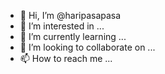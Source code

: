 - 👋 Hi, I’m @haripasapasa
- 👀 I’m interested in ...
- 🌱 I’m currently learning ...
- 💞️ I’m looking to collaborate on ...
- 📫 How to reach me ...

<!---
haripasapasa/haripasapasa is a ✨ special ✨ repository because its `README.md` (this file) appears on your GitHub profile.
You can click the Preview link to take a look at your changes.
--->
